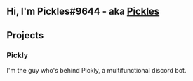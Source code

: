 ## Hi, I'm Pickles#9644 - aka <a href="https://github.com/PicklesWithSalt" target="_blank">Pickles</a>

## Projects
### Pickly
I'm the guy who's behind Pickly, a multifunctional discord bot.
